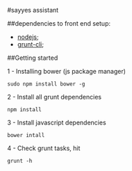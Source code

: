 #sayyes assistant

##dependencies to front end setup:

- [nodejs](http://nodejs.org/download/);
- [grunt-cli](http://gruntjs.com/getting-started/);

##Getting started

1 - Installing bower (js package manager)

	sudo npm install bower -g

2 - Install all grunt dependencies

	npm install

3 - Install javascript dependencies

	bower intall

4 - Check grunt tasks, hit

	grunt -h